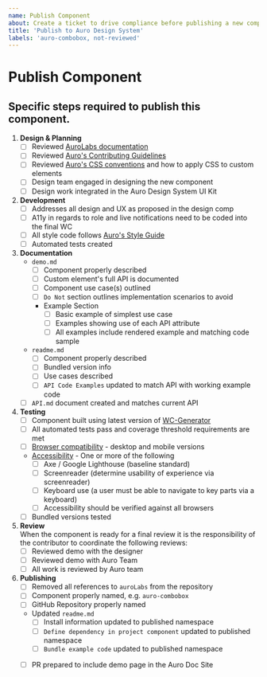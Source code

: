 ```yaml
---
name: Publish Component
about: Create a ticket to drive compliance before publishing a new component to Auro Design System
title: 'Publish to Auro Design System'
labels: 'auro-combobox, not-reviewed'
---
```


# Publish Component

## Specific steps required to publish this component.

1. __Design & Planning__
    - [ ] Reviewed [AuroLabs documentation](http://auro.alaskaair.com/)
    - [ ] Reviewed [Auro's Contributing Guidelines](http://auro.alaskaair.com/contributing)
    - [ ] Reviewed [Auro's CSS conventions](http://auro.alaskaair.com/webcorestylesheets/conventions) and how to apply CSS to custom elements
    - [ ] Design team engaged in designing the new component
    - [ ] Design work integrated in the Auro Design System UI Kit
1. __Development__
    - [ ] Addresses all design and UX as proposed in the design comp
    - [ ] A11y in regards to role and live notifications need to be coded into the final WC
    - [ ] All style code follows [Auro's Style Guide](http://auro.alaskaair.com/webcorestylesheets/guidelines)
    - [ ] Automated tests created
1. __Documentation__
    - `demo.md`
      - [ ] Component properly described
      - [ ] Custom element's full API is documented
      - [ ] Component use case(s) outlined
      - [ ] `Do Not` section outlines implementation scenarios to avoid
      - Example Section
        - [ ] Basic example of simplest use case
        - [ ] Examples showing use of each API attribute
        - [ ] All examples include rendered example and matching code sample
    - `readme.md`
      - [ ] Component properly described
      - [ ] Bundled version info
      - [ ] Use cases described
      - [ ] `API Code Examples` updated to match API with working example code
    - [ ] `API.md` document created and matches current API
1. __Testing__
    - [ ] Component built using latest version of [WC-Generator](http://auro.alaskaair.com/getting-started/developers/generator/install)
    - [ ] All automated tests pass and coverage threshold requirements are met
    - [ ] [Browser compatibility](http://auro.alaskaair.com/support/browsersSupport) - desktop and mobile versions
    - [Accessibility](http://auro.alaskaair.com/a11y-statement) - One or more of the following
      - [ ] Axe / Google Lighthouse (baseline standard)
      - [ ] Screenreader (determine usability of experience via screenreader)
      - [ ] Keyboard use (a user must be able to navigate to key parts via a keyboard)
      - [ ] Accessibility should be verified against all browsers
    - [ ] Bundled versions tested
1. __Review__ <br/>
    When the component is ready for a final review it is the responsibility of the contributor to coordinate the following reviews:
    - [ ] Reviewed demo with the designer
    - [ ] Reviewed demo with Auro Team
    - [ ] All work is reviewed by Auro team
1. __Publishing__
    - [ ] Removed all references to `auroLabs` from the repository
    - [ ] Component properly named,  e.g. `auro-combobox`
    - [ ] GitHub Repository properly named
    - Updated `readme.md`
      - [ ] Install information updated to published namespace
      - [ ] `Define dependency in project component` updated to published namespace
      - [ ] `Bundle example code` updated to published namespace
    - [ ] PR prepared to include demo page in the Auro Doc Site

